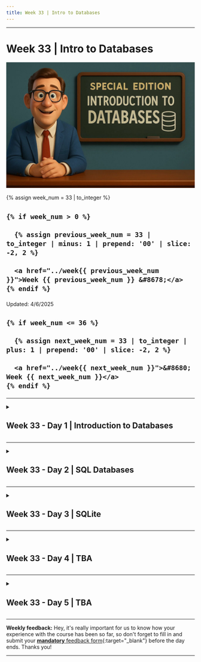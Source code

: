 ```yaml
---
title: Week 33 | Intro to Databases
---
```


<hr class="mb-0">

<h1 id="{{ Week 33-Intro to Databases | slugify }}">
  <span class="week-prefix">Week 33 |</span> Intro to Databases
</h1>

<img src="assets/intro-to-databases.jpg" />

<div class="week-controls">

  {% assign week_num = 33 | to_integer %}

  <h2 class="week-controls__previous_week">

    {% if week_num > 0 %}

      {% assign previous_week_num = 33 | to_integer | minus: 1 | prepend: '00' | slice: -2, 2 %}

      <a href="../week{{ previous_week_num }}">Week {{ previous_week_num }} &#8678;</a>
    {% endif %}

  </h2>

  <span>Updated: 4/6/2025</span>

  <h2 class="week-controls__next_week">

    {% if week_num <= 36 %}

      {% assign next_week_num = 33 | to_integer | plus: 1 | prepend: '00' | slice: -2, 2 %}

      <a href="../week{{ next_week_num }}">&#8680; Week {{ next_week_num }}</a>
    {% endif %}

  </h2>

</div>

---

<!-- Week 33 - Day 1 | Introduction to Databases -->
<details markdown="1">
  <summary>
    <h2>
      <span class="summary-day">Week 33 - Day 1</span> | Introduction to Databases</h2>
  </summary>

### Schedule

  - **Watch the lectures**
  - **Study the suggested material**
  - **Practice on the topics and share your questions**

### Study Plan

  Your instructor will share the video lectures with you. Here are the topics covered:

  - **Part 1:** Gravatars and hashes.
  - **Part 2:** Intro to Relational Databases
  - **Part 3:** Intro to Relational Databases

  **References & Resources:**

  - [**A Shelfish Starter Guide to Databases**](https://maggieappleton.com/databases){:target="_blank"}  
  - Try SQL online (no DB installation on your system required)  
    - [https://sqlfiddle.com](https://sqlfiddle.com){:target="_blank"} (Select SQLite)  
    - [https://www.db-fiddle.com](https://www.db-fiddle.com){:target="_blank"} (Select SQLite)  
  - [SQL at W3Schools](https://www.w3schools.com/sql/default.asp){:target="_blank"}  
  - [**The School Database as a Spreadsheet**](https://docs.google.com/spreadsheets/d/1DeTyspgfT-38JbufGDw_pV5arDF2UanVJ3qDFIiZmmY/edit?usp=sharing){:target="_blank"}  
  - [Gravatar](https://gravatar.com/){:target="_blank"}  
    - [https://docs.gravatar.com/api/avatars/images/](https://docs.gravatar.com/api/avatars/images/){:target="_blank"}  
    - [https://docs.gravatar.com/api/profiles/](https://docs.gravatar.com/api/profiles/){:target="_blank"}  
  - Calculate SHA256 using the CLI:  
    - `echo -n somestring | sha256sum`  
  - How we store information in a relational database:  
    - **Find the Entities you need:** Think about the type of data you want to store (think *Entities*, the types of things we want to store: products, movies, students, transactions, accounts, gravatars)  
      - define Entity: *“a thing with distinct and independent existence.”*  
    - **Think about the specific properties that describe these Entities**  
    - **Create Tables for each of these Entities**  
      - **You have to come up a very specific and precise *Schema*** (aka Shape): boils down to number of columns, name of these columns and the data types (integers, strings)  
    - **Think and describe the relationship between those Entities**   
      - One-to-Many, One-to-One, Many-to-Many  
  - [The SQL ISO Standard](https://en.wikipedia.org/wiki/SQL:2023){:target="_blank"}  
  - [List of relational database management systems](https://en.wikipedia.org/wiki/List_of_relational_database_management_systems){:target="_blank"}  
  - [SQL.js](https://sql.js.org/#/){:target="_blank"} (SQLite compiled from C to JS (webassembly))  
    - [SQLite available data types](https://sqlite.org/datatype3.html){:target="_blank"}  
    - Cheatsheets:  
      - [https://vhernando.github.io/sqlite3-cheat-sheet](https://vhernando.github.io/sqlite3-cheat-sheet){:target="_blank"}  
      - [https://www.sqlitetutorial.net/sqlite-cheat-sheet/](https://www.sqlitetutorial.net/sqlite-cheat-sheet/){:target="_blank"}

<!-- Summary -->

### Exercises

  - Watch and try all the examples in this video: [SQL Tutorial for Beginners \| SQL Crash Course](https://www.youtube.com/watch?v=2kHV2_CXJ38){:target="_blank"}  
  - Google for examples (real-life) of all the SQL relations (1-1, 1-m, m-m)  
  - [**https://sqlfiddle.com/**](https://sqlfiddle.com/){:target="_blank"}  
  - [**https://www.db-fiddle.com/**](https://www.db-fiddle.com/){:target="_blank"}  
  - **Challenge: add a phone table to the School Database with a 1-1 relation**  
  - Study this SO thread to learn more about secure DB IDs:  
    - [Exposing database IDs \- security risk?](https://stackoverflow.com/questions/396164/exposing-database-ids-security-risk){:target="_blank"}  
  - How to use Gravatar to display users’ avatar on your app based on their email, without exposing their email  
    - 1) First you have to get the user’s email **(always with consent)**  
    - 2) Calculate a **special hash** based on their email:  
      - [https://docs.gravatar.com/api/avatars/hash/](https://docs.gravatar.com/api/avatars/hash/){:target="_blank"}   
      - [https://www.gravatar.com/avatar/**3b3be63a4c2a439b013787725dfce802**?d=identicon](https://www.gravatar.com/avatar/3b3be63a4c2a439b013787725dfce802?d=identicon){:target="_blank"}  
      - One-way hash: email => hash  
      - There’s no way to get the email <= hash (no other way round)  
      - Guide for [Node.js](https://docs.gravatar.com/api/avatars/node/){:target="_blank"}  
      - [SHA256 for the Browser](https://www.30secondsofcode.org/js/s/hash-sha-256/){:target="_blank"}  
  - Study the resources  
  - Install [SQLite](https://sqlite.org/){:target="_blank"} on your system and explore the [Getting Started](https://sqlite.org/cli.html){:target="_blank"} CLI guide  
    - Don’t forget: While exploring new technologies, try to be active on Slack!

  **IMPORTANT:** Make sure to complete all the tasks found in the **daily Progress Sheet** and update the sheet accordingly. Once you've updated the sheet, don't forget to `commit` and `push`. The progress draft sheet for this day is: **/user/week33/progress/progress.draft.w33.d01.csv**

  You should **NEVER** update the `draft` sheets directly, but rather work on a copy of them according to the instructions [found here](../week01/resources/PROGRESS-WORKFLOW.md).


<!-- Extra Resources -->

<!-- Sources and Attributions -->
  
</details>

<hr class="mt-1">

<!-- Week 33 - Day 2 | SQL Databases -->
<details markdown="1">
  <summary>
    <h2>
      <span class="summary-day">Week 33 - Day 2</span> | SQL Databases</h2>
  </summary>

### Schedule

  - **Study the suggested material**
  - **Practice on the topics and share your questions**

### Study Plan

  ![](./assets/SQL.jpg)

  Today is a good opportunity to watch the following videos related to Relational Databases (aka SQL-databases):

  - One of the best introductions: [SQL Tutorial for Beginners \| SQL Crash Course](https://www.youtube.com/watch?v=2kHV2_CXJ38){:target="_blank"} (1h)

  - [Intro to Databases by Al Zimmerman](https://www.youtube.com/watch?v=D98mNPLccSg){:target="_blank"}
  
  - An amazing [introduction to SQL](https://www.youtube.com/watch?v=KLwnfxhobIQ){:target="_blank"} by the incredible Eddie Woo 

  - If you are into Podcasts or just want to take a little break AFK and take a walk, [here's a great episode](http://kopec.live/episode/e63557fe721b446c/databases){:target="_blank"} by "Kopec Explains Software", explaining Databases. We highly recommend that you check out the other episodes of this Podcast.

  When you are done going through the theory, jump into practice through this interactive SQL book:

  - [Select Star SQL](https://selectstarsql.com){:target="_blank"}

  - Here's the repository with the code accompanying the "SQL Crash Course"
    - [https://github.com/in-tech-gration/sql-crash-course](https://github.com/in-tech-gration/sql-crash-course){:target="_blank"}

<!-- Summary -->

<!-- Exercises -->

<!-- Extra Resources -->

<!-- Sources and Attributions -->
  
</details>

<hr class="mt-1">

<!-- Week 33 - Day 3 | SQLite -->
<details markdown="1">
  <summary>
    <h2>
      <span class="summary-day">Week 33 - Day 3</span> | SQLite</h2>
  </summary>

### Schedule

  - **Watch the lectures**
  - **Study the suggested material**
  - **Practice on the topics and share your questions**

### Study Plan

  ![](./assets/SQLite.jpg)

  Your instructor will share the video lectures with you. Here are the topics covered:

  - **Part 1:** Relational Databases - A Full stack overview 
  - **Part 2:** SQLite & The Database Murder Mystery

  You can find the lecture diagrams [here](){:target="_blank"}

  **Lecture Notes & Questions:**

  - CLI: `sqlite3`
    - `.help`
    - `.quit`
    - Create a new DB: `sqlite3 test.db`

  **Lecture Questions:**

  - What is the difference between SQL and MySQL?  
    - **SQL** is the Structured Query Language **standard**  
    - **MySQL** is a **Database** and a **variation of the SQL**  
      - **Software + SQL: a DB server that speaks a particular dialect of SQL**  
    - **SQLite is a Database software and a SQL dialect**  
    -  **MySQL, SQLite, PostgreSQL, SQL Server are RDBMS**  
  - What Database should I learn or use?  
    - Try to stick with either MySQL or **PostgreSQL (through Supabase)**  
      - *MariaDB is the open source version of MySQL*  
  - *After I install SQLite on Windows, there’s no sqlite3 or sqlite command available. What’s going on?*  
    - Check the PATH configuration:   
      - [https://www.tutorialspoint.com/sqlite/sqlite\_installation.htm](https://www.tutorialspoint.com/sqlite/sqlite_installation.htm){:target="_blank"}  
      - [https://www.linkedin.com/pulse/part-5-how-install-sqlite-your-machine-windows-linux-mac-julles/](https://www.linkedin.com/pulse/part-5-how-install-sqlite-your-machine-windows-linux-mac-julles/){:target="_blank"}  
      - [https://stackoverflow.com/a/46042259/4861760](https://stackoverflow.com/a/46042259/4861760){:target="_blank"}

  **References & Resources:**

  - Star this repo please: [https://github.com/NUKnightLab/sql-mysteries](https://github.com/NUKnightLab/sql-mysteries){:target="_blank"}  
  - Some cloud SQL services: [https://gist.github.com/bmaupin/0ce79806467804fdbbf8761970511b8c](https://gist.github.com/bmaupin/0ce79806467804fdbbf8761970511b8c){:target="_blank"}  
  - VSCode Extension: [SQLite Viewer](https://marketplace.visualstudio.com/items?itemName=qwtel.sqlite-viewer){:target="_blank"}  
  - [Visual JOIN](https://joins.spathon.com/){:target="_blank"}
  - [DB Browser for SQLite](https://sqlitebrowser.org/){:target="_blank"}

<!-- Summary -->

### Exercises

  - Solve the DB Mystery game: [https://in-tech-gration.github.io/database-mysteries/](https://in-tech-gration.github.io/database-mysteries/){:target="_blank"}

  - Design the Schema for what your Smartphone’s Contact table looks like and start adding entries and querying. Think how your phone will look up a number when you write the name. SMS => Emily => query => 6912345678 => Send message.   

  - Try: [https://selectstarsql.com/](https://selectstarsql.com/){:target="_blank"}

  **IMPORTANT:** Make sure to complete all the tasks found in the **daily Progress Sheet** and update the sheet accordingly. Once you've updated the sheet, don't forget to `commit` and `push`. The progress draft sheet for this day is: **/user/week33/progress/progress.draft.w33.d03.csv**

  You should **NEVER** update the `draft` sheets directly, but rather work on a copy of them according to the instructions [found here](../week01/resources/PROGRESS-WORKFLOW.md).


<!-- Extra Resources -->

<!-- Sources and Attributions -->
  
</details>

<hr class="mt-1">

<!-- Week 33 - Day 4 | TBA -->
<details markdown="1">
  <summary>
    <h2>
      <span class="summary-day">Week 33 - Day 4</span> | TBA</h2>
  </summary>

### Schedule

  - **Study the suggested material**
  - **Practice on the topics and share your questions**

<!-- Study Plan -->

<!-- Summary -->

<!-- Exercises -->

<!-- Extra Resources -->

<!-- Sources and Attributions -->
  
</details>

<hr class="mt-1">

<!-- Week 33 - Day 5 | TBA -->
<details markdown="1">
  <summary>
    <h2>
      <span class="summary-day">Week 33 - Day 5</span> | TBA</h2>
  </summary>

### Schedule

  - **Watch the lectures**
  - **Study the suggested material**
  - **Practice on the topics and share your questions**

### Study Plan

  Your instructor will share the video lectures with you. Here are the topics covered:

  - **Part 1:** 
  - **Part 2:**

  You can find the lecture code [here](){:target="_blank"}

  **Lecture Notes & Questions:**

  **References & Resources:**

<!-- Summary -->

<!-- Exercises -->

### Extra Resources

  ---



  _Photo by []()_


<!-- Sources and Attributions -->
  
</details>


<hr class="mt-1">

**Weekly feedback:** Hey, it's really important for us to know how your experience with the course has been so far, so don't forget to fill in and submit your [**mandatory** feedback form](https://forms.gle/S6Zg3bbS2uuwsSZF9){:target="_blank"} before the day ends. Thanks you!



---

<!-- COMMENTS: -->
<script src="https://utteranc.es/client.js"
  repo="in-tech-gration/WDX-180"
  issue-term="pathname"
  theme="github-dark"
  crossorigin="anonymous"
  async>
</script>